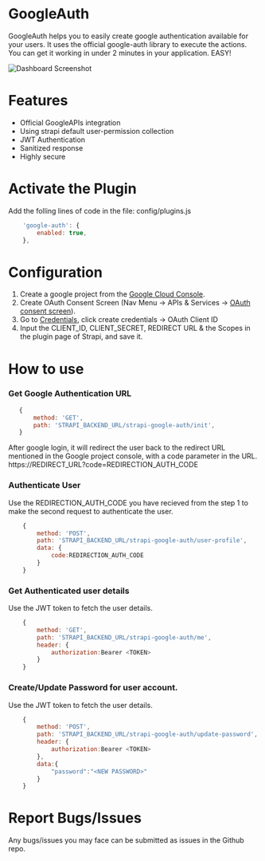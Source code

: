 # GoogleAuth
GoogleAuth helps you to easily create google authentication available for your users. It uses the official google-auth library to execute the actions. You can get it working in under 2 minutes in your application. EASY!

![Dashboard Screenshot](https://arju-public.s3.ap-south-1.amazonaws.com/Screenshot+2022-05-02+at+1.37.12+AM.png)

# Features
- Official GoogleAPIs integration
- Using strapi default user-permission collection
- JWT Authentication
- Sanitized response
- Highly secure
 
# Activate the Plugin
Add the folling lines of code in the file: config/plugins.js
```js
    'google-auth': {
        enabled: true,
    },
```
# Configuration
1. Create a google project from the [Google Cloud Console](https://console.cloud.google.com/projectcreate?previousPage=%2Fcloud-resource-manager%3Fproject%3D%26folder%3D%26organizationId%3D).
2. Create OAuth Consent Screen (Nav Menu -> APIs & Services -> [OAuth consent screen](https://console.cloud.google.com/apis/credentials/consent)).
3. Go to [Credentials](https://console.cloud.google.com/apis/credentials), click create credentials -> OAuth Client ID
4. Input the CLIENT_ID, CLIENT_SECRET, REDIRECT URL & the Scopes in the plugin page of Strapi, and save it.

# How to use
### Get Google Authentication URL
 ```js
    {
        method: 'GET',
        path: 'STRAPI_BACKEND_URL/strapi-google-auth/init',
    } 
  ```
After google login, it will redirect the user back to the redirect URL mentioned in the Google project console, with a code parameter in the URL. https://REDIRECT_URL?code=REDIRECTION_AUTH_CODE
    
### Authenticate User
Use the REDIRECTION_AUTH_CODE you have recieved from the step 1 to make the second request to authenticate the user.
```js
    {
        method: 'POST',
        path: 'STRAPI_BACKEND_URL/strapi-google-auth/user-profile',
        data: {
            code:REDIRECTION_AUTH_CODE
        }
    } 
```
### Get Authenticated user details
Use the JWT token to fetch the user details.
```js
    {
        method: 'GET',
        path: 'STRAPI_BACKEND_URL/strapi-google-auth/me',
        header: {
            authorization:Bearer <TOKEN>
        }
    } 
```
### Create/Update Password for user account.
Use the JWT token to fetch the user details.
```js
    {
        method: 'POST',
        path: 'STRAPI_BACKEND_URL/strapi-google-auth/update-password',
        header: {
            authorization:Bearer <TOKEN>
        },
        data:{
            "password":"<NEW PASSWORD>"
        }
    } 
```
# Report Bugs/Issues
Any bugs/issues you may face can be submitted as issues in the Github repo.